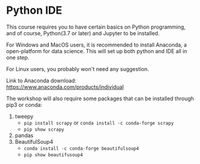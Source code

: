 # Python IDE

This course requires you to have certain basics on Python programming, and of course, Python(3.7 or later) and Jupyter to be installed.

For Windows and MacOS users, it is recommended to install Anaconda, a open-platform for data science. This will set up both python and IDE all in one step.

For Linux users, you probably won't need any suggestion.

Link to Anaconda download: https://www.anaconda.com/products/individual

The workshop will also require some packages that can be installed through pip3 or conda:

1. tweepy
    - ```pip install scrapy``` or ```conda install -c conda-forge scrapy```
    - ```pip show scrapy```
2. pandas
3. BeautifulSoup4
   - ```conda install -c conda-forge beautifulsoup4```
   - ```pip show beautifusoup4```

